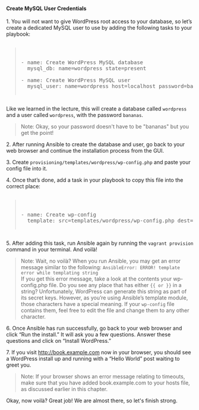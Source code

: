 #### Create MySQL User Credentials

1\. You will not want to give WordPress root access to your database, so let’s create a dedicated MySQL user to use by adding the following tasks to your playbook:

<pre class="file" data-filename="playbook.yml"><blockquote>

- name: Create WordPress MySQL database
  mysql_db: name=wordpress state=present

- name: Create WordPress MySQL user
  mysql_user: name=wordpress host=localhost password=bananas priv=wordpress.\*:ALL

</blockquote></pre>

Like we learned in the lecture, this will create a database called `wordpress` and a user called `wordpress`, with the password `bananas`.

>Note: Okay, so your password doesn't have to be "bananas" but you get the point!

2\. After running Ansible to create the database and user, go back to your web browser and continue the installation process from the GUI.

3\. Create `provisioning/templates/wordpress/wp-config.php` and paste your config file into it.

4\. Once that’s done, add a task in your playbook to copy this file into the correct place:

<pre class="file" data-filename="wp-config.php"><blockquote>

- name: Create wp-config
  template: src=templates/wordpress/wp-config.php dest=/var/www/book.example.com/wp-config.php

</blockquote></pre>

5\. After adding this task, run Ansible again by running the `vagrant provision` command in your terminal. And voilà!

>Note: Wait, no voilà? When you run Ansible, you may get an error message similar to the following:
`AnsibleError: ERROR! template error while templating string`<br>
If you get this error message, take a look at the contents your wp-config.php file. Do you see any place that has either `{{ or }}` in a string? Unfortunately, WordPress can generate this string as part of its secret keys. However, as you’re using Ansible’s template module, those characters have a special meaning. If your `wp-config` file contains them, feel free to edit the file and change them to any other character.

6\. Once Ansible has run successfully, go back to your web browser and click “Run the install.” It will ask you a few questions. Answer these questions and click on “Install WordPress.”

7\. If you visit http://book.example.com now in your browser, you should see a WordPress install up and running with a “Hello World” post waiting to greet you.

>Note: If your browser shows an error message relating to timeouts, make sure that you have added book.example.com to your hosts file, as discussed earlier in this chapter.

Okay, now voilà? Great job! We are almost there, so let's finish strong.
